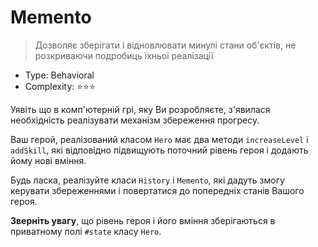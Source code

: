 # Memento

> Дозволяє зберігати і відновлювати минулі стани об'єктів,
> не розкриваючи подробиць їхньої реалізації

- Type: Behavioral
- Complexity: ⭐⭐⭐

Уявіть що в комп'ютерній грі, яку Ви розробляєте,
з'явилася необхідність реалізувати механізм збереження прогресу.

Ваш герой, реалізований класом `Hero` має два методи `increaseLevel`
і `addSkill`, які відповідно підвищують поточний рівень героя і додають
йому нові вміння.

Будь ласка, реалізуйте класи `History` і `Memento`, які дадуть змогу керувати
збереженнями і повертатися до попередніх станів Вашого героя.

**Зверніть увагу**, що рівень героя і його вміння зберігаються в приватному полі
`#state` класу `Hero`.